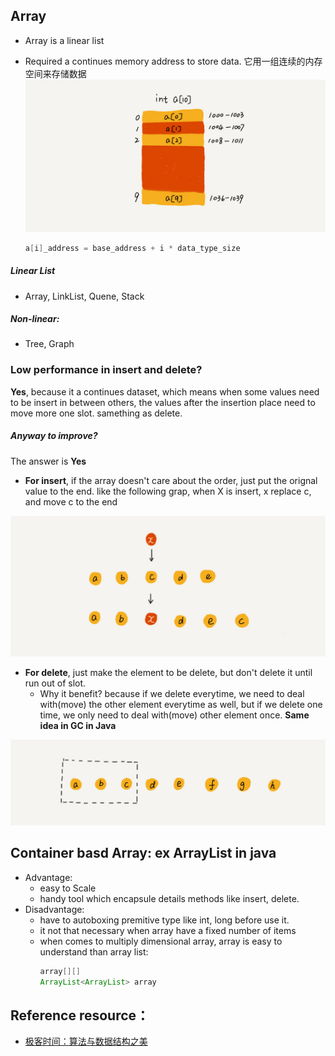 ## Array
* Array is a linear list
* Required a continues memory address to store data. 它用一组连续的内存空间来存储数据
  ![arrayinmemory](../asserts/images/arrayinmemory.jpg)

   ```c++
   a[i]_address = base_address + i * data_type_size
   ```

##### Linear List
* Array, LinkList, Quene, Stack
##### Non-linear:
* Tree, Graph

### Low performance in insert and delete?

**Yes**, because it a continues dataset, which means when some values need to be insert in between others, the values after the insertion place need to move more one slot. samething as delete.

##### Anyway to improve?

  The answer is **Yes**
* **For insert**, if the array doesn't care about the order, just put the orignal value to the end. like the following grap, when X is insert, x replace c, and move c to the end

![inserarray](../asserts/images/insertarray.jpg)

* **For delete**, just make the element to be delete, but don't delete it until run out of slot. 
  * Why it benefit? because if we delete everytime, we need to deal with(move) the other element everytime as well, but if we delete one time, we only need to deal with(move) other element once. **Same idea in GC in Java**

 ![deletearraytogether](../asserts/images/deletearraytogether.jpg)

## Container basd Array: ex ArrayList in java
* Advantage:
  * easy to Scale
  * handy tool which encapsule details methods like insert, delete.
* Disadvantage:
  * have to autoboxing premitive type like int, long before use it.
  * it not that necessary when array have a fixed number of items
  * when comes to multiply dimensional array, array is easy to understand than array list:
    ```java
    array[][]
    ArrayList<ArrayList> array
    ```


## Reference resource：
* [极客时间：算法与数据结构之美](https://time.geekbang.org/column/126)
